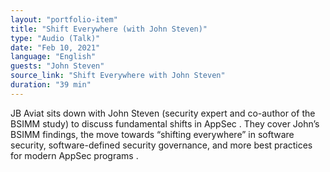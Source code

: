 ```yaml
---
layout: "portfolio-item"
title: "Shift Everywhere (with John Steven)"
type: "Audio (Talk)"
date: "Feb 10, 2021"
language: "English"
guests: "John Steven"
source_link: "Shift Everywhere with John Steven"
duration: "39 min"
---
```


JB Aviat sits down with John Steven (security expert and co-author of the BSIMM study) to discuss fundamental shifts in AppSec . They cover John’s BSIMM findings, the move towards “shifting everywhere” in software security, software-defined security governance, and more best practices for modern AppSec programs .
